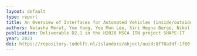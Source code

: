 ```yaml
---
layout: default
type: report 
title: An Overview of Interfaces for Automated Vehicles (inside/outside)
authors: Natasha Merat, Yue Yang, Yee Mun Lee, Siri Hegna Berge, Nikol Figalova, Sarang Jokhio, Chen Peng,Naomi Mbelekani, Mohamed Nasser, Amna Pir Muhammed, Wilbert Tabone, Liu Yuan-Cheng, Jonas Bärgman
publication: Deliverable D2.1 in the H2020 MSCA ITN project SHAPE-IT  
year: 2021
doi: https://repository.tudelft.nl/islandora/object/uuid:8f78a3df-1f60-4746-bf0b-e8d5b4922217
---
```

